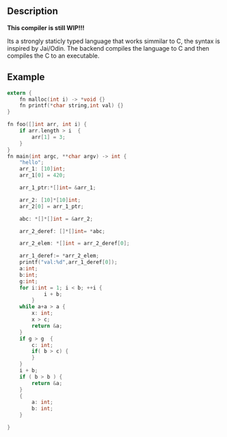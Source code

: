 ## Description
**This compiler is still WIP!!!**

Its a strongly staticly typed language that works simmilar to C, the syntax is inspired by Jai/Odin.
The backend compiles the language to C and then compiles the C to an executable.

## Example 
``` c
extern {
    fn malloc(int i) -> *void {}
    fn printf(*char string,int val) {}
}

fn foo([]int arr, int i) {
    if arr.length > i  {
        arr[1] = 3;
    }
}
fn main(int argc, **char argv) -> int {
    "hello";
    arr_1: [10]int;
    arr_1[0] = 420;

    arr_1_ptr:*[]int= &arr_1;

    arr_2: [10]*[10]int;
    arr_2[0] = arr_1_ptr;

    abc: *[]*[]int = &arr_2;

    arr_2_deref: []*[]int= *abc;

    arr_2_elem: *[]int = arr_2_deref[0];

    arr_1_deref:= *arr_2_elem;
    printf("val:%d",arr_1_deref[0]);
    a:int;
    b:int;
    g:int;
    for i:int = 1; i < b; ++i {
            i + b;
        }
    while a+a > a {
        x: int;
        x > c;
        return &a;
    }
    if g > g  {
        c: int;
        if( b > c) {
        }
    }
    i + b;
    if ( b > b ) {
        return &a;
    }
    {
        a: int;
        b: int;
    }

}
```
